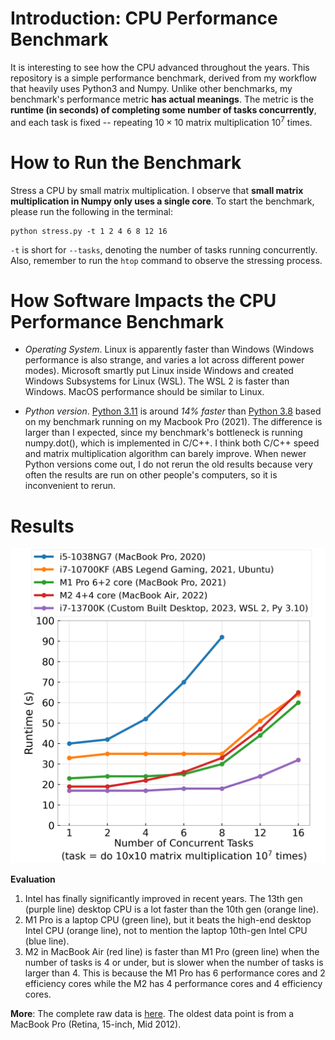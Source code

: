 # Introduction: CPU Performance Benchmark
It is interesting to see how the CPU advanced throughout the years. This repository is a simple performance benchmark, derived from my workflow that heavily uses Python3 and Numpy. 
Unlike other benchmarks, my benchmark's performance metric **has actual meanings**. The metric is the **runtime (in seconds) of completing some number of tasks concurrently**, and each task is fixed -- repeating $10\times10$ matrix multiplication $10^7$ times.

# How to Run the Benchmark
Stress a CPU by small matrix multiplication. I observe that **small matrix multiplication in Numpy only uses a single core**. To start the benchmark, please run the following in the terminal:
```
python stress.py -t 1 2 4 6 8 12 16
```
`-t` is short for `--tasks`, denoting the number of tasks running concurrently. Also, remember to run the `htop` command to observe the stressing process.

# How Software Impacts the CPU Performance Benchmark
- *Operating System*. Linux is apparently faster than Windows (Windows performance is also strange, and varies a lot across different power modes). 
Microsoft smartly put Linux inside Windows and created Windows Subsystems for Linux (WSL). 
The WSL 2 is faster than Windows. MacOS performance should be similar to Linux.

- *Python version*. [Python 3.11](https://github.com/caitaozhan/stress/blob/8a399b5a8d62d5beee7fbc3dcf75bed97d2c805b/results#L214) is around *14% faster* than [Python 3.8](https://github.com/caitaozhan/stress/blob/8a399b5a8d62d5beee7fbc3dcf75bed97d2c805b/results#L203) based on my benchmark running on my Macbook Pro (2021).
The difference is larger than I expected, since my benchmark's bottleneck is running numpy.dot(), which is implemented in C/C++. I think both C/C++ speed and matrix multiplication algorithm can barely improve. 
When newer Python versions come out, I do not rerun the old results because very often the results are run on other people's computers, so it is inconvenient to rerun. 

# Results

![cpu_perf](cpu_perf.png)

**Evaluation**
1. Intel has finally significantly improved in recent years. The 13th gen (purple line) desktop CPU is a lot faster than the 10th gen (orange line).
2. M1 Pro is a laptop CPU (green line), but it beats the high-end desktop Intel CPU (orange line), not to mention the laptop 10th-gen Intel CPU (blue line). 
3. M2 in MacBook Air (red line) is faster than M1 Pro (green line) when the number of tasks is 4 or under, but is slower when the number of tasks is larger than 4. This is because the M1 Pro has 6 performance cores and 2 efficiency cores while the M2 has 4 performance cores and 4 efficiency cores.


**More**: The complete raw data is [here](results). The oldest data point is from a MacBook Pro (Retina, 15-inch, Mid 2012).
